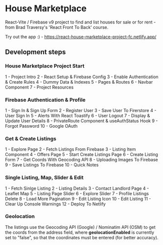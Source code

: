 # House Marketplace

React-Vite / Firebase v9 project to find and list houses for sale or for rent - from Brad Traversy's 'React Front To Back' course.

Try out the app :) - https://react-house-marketplace-project-fc.netlify.app/

## Development steps

### House Marketplace Project Start
1 - Project Intro
2 - React Setup & Firebase Config
3 - Enable Authentication & Create Rules
4 - Dummy Data & Indexes
5 - Pages & Routes
6 - Navbar Component
7 - Project Resources

### Firebase Authentication & Profile
1 - Sign In & Sign Up Form
2 - Register User
3 - Save User To Firerstore
4 - User Sign In
5 - Alerts With React Toastify
6 - User Logout
7 - Display & Update User Details
8 - PrivateRoute Component & useAuthStatus Hook
9 - Forgot Password
10 - Google OAuth

### Get & Create Listings
1 - Explore Page
2 - Fetch Listings From Firebase
3 - Listing Item Component
4 - Offers Page
5 - Start Create Listings Page
6 - Create Listing Form
7 - Get Coords With Geocoding API
8 - Uploading Images To Firebase
9 - Save Listings To Firebase
10 - Quick Notes

### Single Listing, Map, Slider & Edit
1 - Fetch Sinlge Listing
2 - Listing Details
3 - Contact Landlord Page
4 - Leaflet Map
5 - Listing Page Slider
6 - Explore Slider
7 - Profile Listings Delete
8 - Load More Pagination
9 - Edit Listing Icon
10 - Edit Listing
11 - Clear Up Console Warnings
12 - Deploy To Netlify 

### Geolocation
The listings use the Geocoding API (Google) / Nominatim API (OSM) to get the coords from the address field, where **geolocationEnabled** is currently set to "false", so that the coordinates must be entered (for better accuracy).


